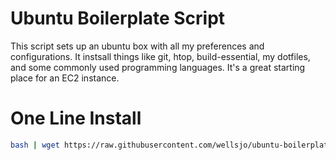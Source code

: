 # Ubuntu Boilerplate Script
This script sets up an ubuntu box with all my preferences and configurations.  It instsall things like git, htop, build-essential, my dotfiles, and some commonly used programming languages.  It's a great starting place for an EC2 instance.

# One Line Install
```bash
bash | wget https://raw.githubusercontent.com/wellsjo/ubuntu-boilerplate/master/start
```
